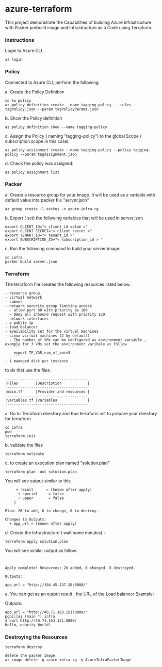# azure-terraform

This project demonstrate the Capabilities of building Azure infrastructure with Packer prebuild image and Infrastructure as a Code using Terraform.

### Instructions

Login to Azure CLI
```
az login
```
### Policy
Connected to Azure CLI, perform the following:

a. Create the Policy Definition
```
cd to policy
az policy definition create --name tagging-policy  --rules tagPolicy.json --param tagPolicyParams.json
```
b. Show the Policy definition
```
az policy definition show --name tagging-policy
```
c. Assign the Policy ( naming "tagging-policy") to the global Scope ( subscription scope in this case)
```
az policy assignment create --name tagging-policy --policy tagging-policy --param tagAssignment.json
```
d. Check the policy was assigned:
```
az policy assignment list
```
### Packer
a. Create a resource group for your image. It will be used as a variable with default value into packer file "server.json" 
```
az group create -l eastus -n azure-infra-rg
```

b. Export ( set) the following variables that will be used in server.json
```
export CLIENT_ID="< client_id value >"
export CLIENT_SECRET="< client_secret >"
export TENANT_ID="< tenant_id >"
export SUBSCRIPTION_ID="< subscription_id > "
```

c. Run the following command to build your server image. 
```
cd infra
packer build server.json

```


### Terraform
The terraform file creates the following resources listed below:

    - resource group
    - virtual network
    - subnet
    - network security group limiting access
      - allow port 80 with priority as 100
      - Deny all inbound request with priority 120
    - network interfaces
    - a public ip
    - load balancer
    - availability set for the virtual machines
    - Linux virtual machines (2 by default)
      - The number of VMs can be configured as environment variable , example for 3 VMs set the environment varibale as follow
        ```
        export TF_VAR_num_of_vms=3 
        ```
    - 1 managed disk per instance
to do that use the files:

    --------------------------------------
    |Files	      |Description            |
    --------------------------------------
    |main.tf	  |Provider and resources |
    --------------------------------------
    |variables.tf |Variables              |
    --------------------------------------

a. Go to Terraform directory and Run terraform init to prepare your directory for terraform
```
cd infra
pwd
terraform init
```
b. validate the files
```
terraform validate
```
c. to create an execution plan named "solution.plan"
```
terraform plan -out solution.plan
```
You will see output similar to this
```
     + result      = (known after apply)
      + special     = false
      + upper       = false
    }

Plan: 26 to add, 0 to change, 0 to destroy.

Changes to Outputs:
  + app_url = (known after apply)
```
d. Create the Infrastructure ( wait some minutes) :
```
terraform apply solution.plan
```

You will see similar output as follow.
```


Apply complete! Resources: 26 added, 0 changed, 0 destroyed.

Outputs:

app_url = "http://104.45.137.28:8080/"
```
e. You can get as an output result , the URL of the Load balancer Example:

Outputs:
```
app_url = "http://40.71.163.151:8080/"
pgpillai (main *) infra
$ curl http://40.71.163.151:8080/
Hello, udacity World!
```

### Destroying the Resources 
```
terraform destroy
```
```
delete the packer image
az image delete -g azure-infra-rg -n AzureInfraPackerImage
```
